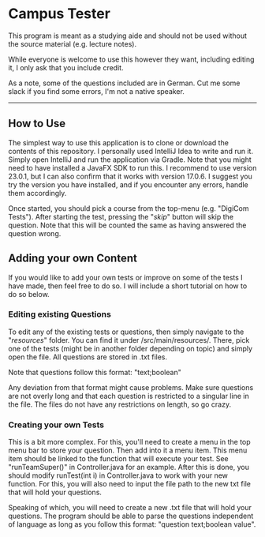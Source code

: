 # Campus Tester

This program is meant as a studying aide and should not be used without the source material (e.g. lecture notes).

While everyone is welcome to use this however they want, including editing it, I only ask that you include credit.

As a note, some of the questions included are in German. Cut me some slack if you find some errors, I'm not a native speaker.
***
## How to Use
The simplest way to use this application is to clone or download the contents of this repository. I personally used IntelliJ Idea to write and run it. Simply open IntelliJ and run the application via Gradle. Note that you might need to have installed a JavaFX SDK to run this. I recommend to use version 23.0.1, but I can also confirm that it works with version 17.0.6. I suggest you try the version you have installed, and if you encounter any errors, handle them accordingly.

Once started, you should pick a course from the top-menu (e.g. "DigiCom Tests"). After starting the test, pressing the "_skip_" button will skip the question. Note that this will be counted the same as having answered the question wrong.

## Adding your own Content
If you would like to add your own tests or improve on some of the tests I have made, then feel free to do so. I will include a short tutorial on how to do so below.

### Editing existing Questions
To edit any of the existing tests or questions, then simply navigate to the "_resources_" folder. You can find it under /src/main/resources/.
There, pick one of the tests (might be in another folder depending on topic) and simply open the file. All questions are stored in .txt files.

Note that questions follow this format: "text;boolean"

Any deviation from that format might cause problems. Make sure questions are not overly long and that each question is restricted to a singular line in the file.
The files do not have any restrictions on length, so go crazy.

### Creating your own Tests
This is a bit more complex. For this, you'll need to create a menu in the top menu bar to store your question. Then add into it a menu item. This menu item should be linked to the function that will execute your test.
See "runTeamSuper()" in Controller.java for an example. After this is done, you should modify runTest(int i) in Controller.java to work with your new function.
For this, you will also need to input the file path to the new txt file that will hold your questions. 

Speaking of which, you will need to create a new .txt file that will hold your questions. The program should be able to parse the questions independent of language as long as you follow this format: "question text;boolean value".
